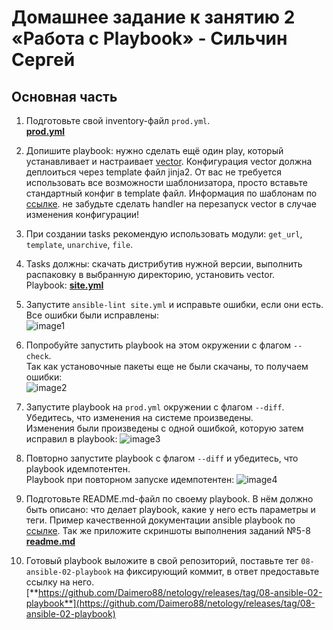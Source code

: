 # Домашнее задание к занятию 2 «Работа с Playbook» - Сильчин Сергей

## Основная часть

1. Подготовьте свой inventory-файл `prod.yml`.  
   [**prod.yml**](https://github.com/Daimero88/netology/blob/main/ansible-hw/02/playbook/inventory/prod.yml)  
2. Допишите playbook: нужно сделать ещё один play, который устанавливает и настраивает [vector](https://vector.dev). Конфигурация vector должна деплоиться через template файл jinja2. От вас не требуется использовать все возможности шаблонизатора, просто вставьте стандартный конфиг в template файл. Информация по шаблонам по [ссылке](https://www.dmosk.ru/instruktions.php?object=ansible-nginx-install). не забудьте сделать handler на перезапуск vector в случае изменения конфигурации!  
3. При создании tasks рекомендую использовать модули: `get_url`, `template`, `unarchive`, `file`.  
4. Tasks должны: скачать дистрибутив нужной версии, выполнить распаковку в выбранную директорию, установить vector.  
   Playbook: [**site.yml**](https://github.com/Daimero88/netology/blob/main/ansible-hw/02/playbook/site.yml)
   
5. Запустите `ansible-lint site.yml` и исправьте ошибки, если они есть.  
   Все ошибки были исправлены:  
  ![image1](https://github.com/user-attachments/assets/694cae18-4cf0-4205-9346-058aba290690)

6. Попробуйте запустить playbook на этом окружении с флагом `--check`.  
   Так как установочные пакеты еще не были скачаны, то получаем ошибки:  
   ![image2](https://github.com/user-attachments/assets/203b1057-d282-4669-bd54-c1e51696b2e8)
 
7. Запустите playbook на `prod.yml` окружении с флагом `--diff`. Убедитесь, что изменения на системе произведены.  
   Изменения были произведены с одной ошибкой, которую затем исправил в playbook: ![image3](https://github.com/user-attachments/assets/49952b1b-e365-45ec-a28d-f92c80ad86dd)  

8. Повторно запустите playbook с флагом `--diff` и убедитесь, что playbook идемпотентен.  
   Playbook при повторном запуске идемпотентен: ![image4](https://github.com/user-attachments/assets/33e505b6-c877-4a27-bfa2-3669d7038224)  

9. Подготовьте README.md-файл по своему playbook. В нём должно быть описано: что делает playbook, какие у него есть параметры и теги. Пример качественной документации ansible playbook по [ссылке](https://github.com/opensearch-project/ansible-playbook). Так же приложите скриншоты выполнения заданий №5-8  
     [**readme.md**](https://github.com/Daimero88/netology/blob/main/ansible-hw/02/playbook/readme.md)   
10. Готовый playbook выложите в свой репозиторий, поставьте тег `08-ansible-02-playbook` на фиксирующий коммит, в ответ предоставьте ссылку на него.  
   [**https://github.com/Daimero88/netology/releases/tag/08-ansible-02-playbook**](https://github.com/Daimero88/netology/releases/tag/08-ansible-02-playbook)
